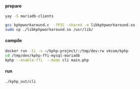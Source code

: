 
#### prepare

```bash
yay -S mariadb-clients

gcc kphpworkaround.c  -fPIC -shared -o libkphpworkaround.so
sudo cp ./libkphpworkaround.so /usr/lib/
```

#### compile

```bash
docker run -ti -v ~/kphp-project/:/tmp/dev:rw vkcom/kphp
cd /tmp/dev/kphp-ffi-mysql-mariadb
kphp --enable-ffi  --mode cli main.php 
```

#### run

```bash
./kphp_out/cli 
```
